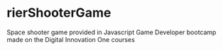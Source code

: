 # rierShooterGame
Space shooter game provided in Javascript Game Developer bootcamp made on the Digital Innovation One courses

